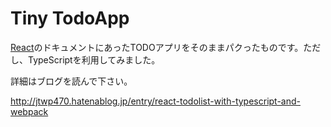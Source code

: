 # Tiny TodoApp
[React](https://facebook.github.io/react/index.html)のドキュメントにあったTODOアプリをそのままパクったものです。ただし、TypeScriptを利用してみました。

詳細はブログを読んで下さい。

http://jtwp470.hatenablog.jp/entry/react-todolist-with-typescript-and-webpack